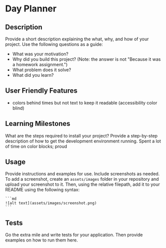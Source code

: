 
# Day Planner
## Description
Provide a short description explaining the what, why, and how of your project. Use the following questions as a guide:
- What was your motivation?
- Why did you build this project? (Note: the answer is not "Because it was a homework assignment.")
- What problem does it solve?
- What did you learn?

## User Friendly Features
-  colors behind times but not text to keep it readable (accessibility color blind)

## Learning Milestones
What are the steps required to install your project? Provide a step-by-step description of how to get the development environment running.
Spent a lot of time on color blocks; proud


## Usage
Provide instructions and examples for use. Include screenshots as needed.
To add a screenshot, create an `assets/images` folder in your repository and upload your screenshot to it. Then, using the relative filepath, add it to your README using the following syntax:

    ```md
    ![alt text](assets/images/screenshot.png)
    ```

## Tests
Go the extra mile and write tests for your application. Then provide examples on how to run them here.
